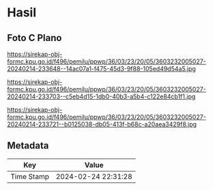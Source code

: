 # Hasil

## Foto C Plano

https://sirekap-obj-formc.kpu.go.id/f496/pemilu/ppwp/36/03/23/20/05/3603232005027-20240214-233648--14ac07a1-f475-45d3-9f88-105ed49d54a5.jpg

https://sirekap-obj-formc.kpu.go.id/f496/pemilu/ppwp/36/03/23/20/05/3603232005027-20240214-233703--c5eb4d15-1db0-40b3-a5b4-c122e84cb1f1.jpg

https://sirekap-obj-formc.kpu.go.id/f496/pemilu/ppwp/36/03/23/20/05/3603232005027-20240214-233721--b0125038-db05-413f-b68c-a20aea3429f8.jpg


## Metadata

| Key        | Value               |
| ---------- | ------------------- |
| Time Stamp | 2024-02-24 22:31:28 |



